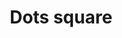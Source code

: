 ---
title: Dots square
tags:
icon: dots-square
svg: '<svg xmlns="http://www.w3.org/2000/svg" width="24" height="24" fill="none" viewBox="0 0 24 24" stroke-width="1.5" stroke-linecap="round" stroke-linejoin="round" stroke="currentColor"><path stroke-width="2" d="M8 12h.01M12 12h.01M16 12h.01"/><path d="M2 12c0-4.714 0-7.071 1.464-8.536C4.93 2 7.286 2 12 2c4.714 0 7.071 0 8.535 1.464C22 4.93 22 7.286 22 12c0 4.714 0 7.071-1.465 8.535C19.072 22 16.714 22 12 22s-7.071 0-8.536-1.465C2 19.072 2 16.714 2 12Z"/></svg>'
---